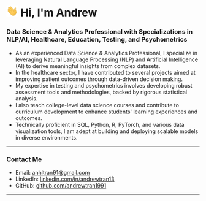 # <img src="https://raw.githubusercontent.com/ABSphreak/ABSphreak/master/gifs/Hi.gif" width="30px"> Hi, I'm Andrew

### Data Science & Analytics Professional with Specializations in NLP/AI, Healthcare, Education, Testing, and Psychometrics

- As an experienced Data Science & Analytics Professional, I specialize in leveraging Natural Language Processing (NLP) and Artificial Intelligence (AI) to derive meaningful insights from complex datasets. 
- In the healthcare sector, I have contributed to several projects aimed at improving patient outcomes through data-driven decision making. 
- My expertise in testing and psychometrics involves developing robust assessment tools and methodologies, backed by rigorous statistical analysis.
- I also teach college-level data science courses and contribute to curriculum development to enhance students' learning experiences and outcomes.
- Technically proficient in SQL, Python, R, PyTorch, and various data visualization tools, I am adept at building and deploying scalable models in diverse environments.

---

### Contact Me

- Email: [anhltran91@gmail.com](mailto:anhltran91@gmail.com)
- LinkedIn: [linkedin.com/in/andrewtran13](https://www.linkedin.com/in/andrewtran13)
- GitHub: [github.com/andrewtran1991](https://www.github.com/andrewtran1991)

---

